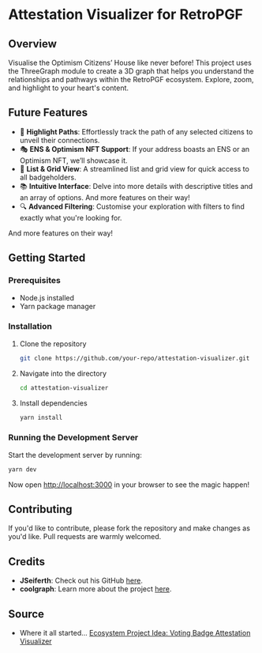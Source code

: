 # Attestation Visualizer for RetroPGF

## Overview
Visualise the Optimism Citizens’ House like never before! This project uses the ThreeGraph module to create a 3D graph that helps you understand the relationships and pathways within the RetroPGF ecosystem. Explore, zoom, and highlight to your heart's content.

## Future Features
- 🌈 **Highlight Paths**: Effortlessly track the path of any selected citizens to unveil their connections.
- 🎭 **ENS & Optimism NFT Support**: If your address boasts an ENS or an Optimism NFT, we’ll showcase it.
- 📜 **List & Grid View**: A streamlined list and grid view for quick access to all badgeholders.
- 📚 **Intuitive Interface**: Delve into more details with descriptive titles and an array of options. 
And more features on their way!
- 🔍 **Advanced Filtering**: Customise your exploration with filters to find exactly what you're looking for.

And more features on their way!

## Getting Started

### Prerequisites
- Node.js installed
- Yarn package manager

### Installation
1. Clone the repository
    ```bash
    git clone https://github.com/your-repo/attestation-visualizer.git
    ```
2. Navigate into the directory
    ```bash
    cd attestation-visualizer
    ```
3. Install dependencies
    ```bash
    yarn install
    ```

### Running the Development Server
Start the development server by running:
```bash
yarn dev
```

Now open [http://localhost:3000](http://localhost:3000) in your browser to see the magic happen!

## Contributing
If you'd like to contribute, please fork the repository and make changes as you'd like. Pull requests are warmly welcomed.

## Credits
- **JSeiferth**: Check out his GitHub [here](https://github.com/JSeiferth).
- **coolgraph**: Learn more about the project [here](https://github.com/smartcontracts/coolgraph).

## Source
- Where it all started... [Ecosystem Project Idea: Voting Badge Attestation Visualizer](https://github.com/ethereum-optimism/ecosystem-contributions/issues/107)
